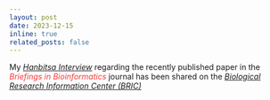 ```yaml
---
layout: post
date: 2023-12-15
inline: true
related_posts: false
---
```


My <a href="https://www.ibric.org/s.do?ovlRZSpKQk"><i>Hanbitsa Interview</i></a> regarding the recently published paper in the <span style="color: #FF3636;"><i>Briefings in Bioinformatics</i></span> journal has been shared on the <a href="https://www.ibric.org/s.do?ovlRZSpKQk"><i>Biological Research Information Center (BRIC)</i></a>
